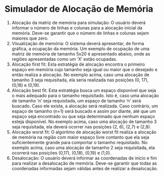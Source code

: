# Simulador de Alocação de Memória

1. Alocação da matriz de memória para simulação: O usuário deverá informar o número de
linhas e colunas para a alocação inicial da memória. Deve-se garantir que o número de linhas
e colunas sejam maiores que zero.
2. Visualização de memória: O sistema deverá apresentar, de forma gráfica, a ocupação da
memória. Um exemplo de ocupação de uma matriz de memória de tamanho 5x20 é
apresentado abaixo, onde as regiões apresentadas como um ‘X’ estão ocupadas.
3. Alocação first fit: Esta estratégia de alocação encontra o primeiro espaço em memória cujo
tamanho seja igual ou maior que o desejado e então realiza a alocação. No exemplo acima,
caso uma alocação de tamanho 3 seja requisitada, ela seria realizada nas posições (0, 17),
(0,18) e (0,19).
4. Alocação best fit: Esta estratégia busca um espaço disponível que seja o mais adequado
para o tamanho requisitado. Isto é, caso uma alocação de tamanho ‘n’ seja requisitada, um
espaço de tamanho ‘n’ será buscado. Caso ele exista, a alocação será realizada. Caso
contrário, um espaço de tamanho (n+1) será buscado e assim por diante, até que um espaço
seja encontrado ou que seja determinado que nenhum espaço esteja disponível. No exemplo
acima, caso uma alocação de tamanho 3 seja requisitada, ela deverá ocorrer nas posições (2,
6), (2,7) e (2,8).
5. Alocação worst fit: O algoritmo de alocação worst fit realiza a alocação de memória na
região com maior espaço livre contanto que ela seja suficientemente grande para comportar
o tamanho requisitado. No exemplo acima, caso uma alocação de tamanho 2 seja requisitada,
ela ocorrerá nas posições (0,17), (0,18), (0,19) e (1,0).
6. Desalocação: O usuário deverá informar as coordenadas de início e fim para realizar a
desalocação de memória. Deve-se garantir que todas as coordenadas informadas sejam
válidas antes de realizar a desalocação.
